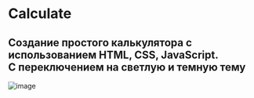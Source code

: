 # Calculate
## Создание простого калькулятора с использованием HTML, CSS, JavaScript.</br>C переключением на светлую и темную тему


![image](https://user-images.githubusercontent.com/51984125/192094774-03cec48a-76f4-4e95-ab18-2702cacd7fe5.png)

